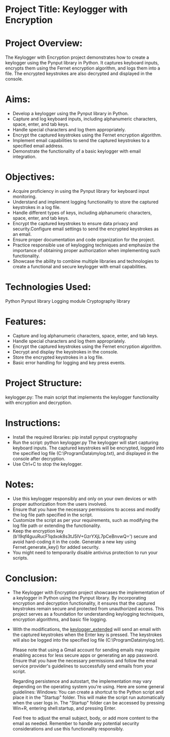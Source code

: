 # Project Title: Keylogger with Encryption
# Project Overview:
The Keylogger with Encryption project demonstrates how to create a keylogger using the Pynput library in Python. It captures keyboard inputs, encrypts them using the Fernet encryption algorithm, and logs them into a file. The encrypted keystrokes are also decrypted and displayed in the console.

# Aims:
- Develop a keylogger using the Pynput library in Python.
- Capture and log keyboard inputs, including alphanumeric characters, space, enter, and tab keys.
- Handle special characters and log them appropriately.
- Encrypt the captured keystrokes using the Fernet encryption algorithm.
- Implement email capabilities to send the captured keystrokes to a specified email address.
- Demonstrate the functionality of a basic keylogger with email integration.

# Objectives:
- Acquire proficiency in using the Pynput library for keyboard input monitoring.
- Understand and implement logging functionality to store the captured keystrokes in a log file.
- Handle different types of keys, including alphanumeric characters, space, enter, and tab keys.
- Encrypt the captured keystrokes to ensure data privacy and security.Configure email settings to send the encrypted keystrokes as an email.
- Ensure proper documentation and code organization for the project.
- Practice responsible use of keylogging techniques and emphasize the importance of obtaining proper authorization when implementing such functionality.
- Showcase the ability to combine multiple libraries and technologies to create a functional and secure keylogger with email capabilities.

# Technologies Used:
  Python
  Pynput library
  Logging module
  Cryptography library

# Features:
- Capture and log alphanumeric characters, space, enter, and tab keys.
- Handle special characters and log them appropriately.
- Encrypt the captured keystrokes using the Fernet encryption algorithm.
- Decrypt and display the keystrokes in the console.
- Store the encrypted keystrokes in a log file.
- Basic error handling for logging and key press events.

# Project Structure:
  keylogger.py: The main script that implements the keylogger functionality with encryption and decryption.

# Instructions:
- Install the required libraries: pip install pynput cryptography
- Run the script: python keylogger.py
The keylogger will start capturing keyboard inputs. The captured keystrokes will be encrypted, logged into the specified log file (C:\ProgramData\mylog.txt), and displayed in the console after decryption.
- Use Ctrl+C to stop the keylogger.

# Notes:
- Use this keylogger responsibly and only on your own devices or with proper authorization from the users involved.
- Ensure that you have the necessary permissions to access and modify the log file path specified in the script.
- Customize the script as per your requirements, such as modifying the log file path or extending the functionality.
- Keep the encryption key (b'I9qf4guuRucF1qdxok8s3tJ5lV+GzrYXjL7pCeBnvwQ=') secure and avoid hard-coding it in the code. Generate a new key using Fernet.generate_key() for added security.
- You might need to temporarily disable antivirus protection to run your scripts.

# Conclusion:
- The Keylogger with Encryption project showcases the implementation of a keylogger in Python using the Pynput library. By incorporating encryption and decryption functionality, it ensures that the captured keystrokes remain secure and protected from unauthorized access. This project serves as a foundation for understanding keylogging techniques, encryption algorithms, and basic file logging.

- With the modifications, the [keylogger_extended](https://github.com/vdavidanalyst/Keylogger-with-Pynput/blob/main/keylogger_extended.ipynb) will send an email with the captured keystrokes when the Enter key is pressed. The keystrokes will also be logged into the specified log file (C:\ProgramData\mylog.txt).

  Please note that using a Gmail account for sending emails may require enabling access for less secure apps or generating an app password. Ensure that you have the necessary permissions and follow the email service provider's guidelines to successfully send emails from your script.

  Regarding persistence and autostart, the implementation may vary depending on the operating system you're using. Here are some general guidelines:
Windows: You can create a shortcut to the Python script and place it in the "Startup" folder. This will make the script run automatically when the user logs in. The "Startup" folder can be accessed by pressing Win+R, entering shell:startup, and pressing Enter.

  Feel free to adjust the email subject, body, or add more content to the email as needed. Remember to handle any potential security considerations and use this functionality responsibly.
